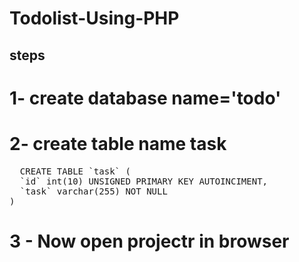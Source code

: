 # Todolist-Using-PHP
## steps 
# 1- create database name='todo'
# 2- create table name task
<pre>
  CREATE TABLE `task` (
  `id` int(10) UNSIGNED PRIMARY KEY AUTOINCIMENT,
  `task` varchar(255) NOT NULL
)
</pre>
# 3 - Now open projectr in browser
